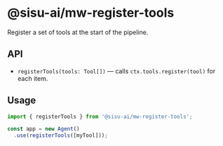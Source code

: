 # @sisu-ai/mw-register-tools

Register a set of tools at the start of the pipeline.

## API
- `registerTools(tools: Tool[])` — calls `ctx.tools.register(tool)` for each item.

## Usage
```ts
import { registerTools } from '@sisu-ai/mw-register-tools';

const app = new Agent()
  .use(registerTools([myTool]));
```
